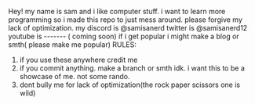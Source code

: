 Hey! my name is sam and i like computer stuff. i want to learn more programming so i made this repo to just mess around. please forgive my lack of optimization.
my discord is @samisanerd
twitter is @samisanerd12
youtube is ------- ( coming soon)
if i get popular i might make a blog or smth( please make me popular)
RULES:
1. if you use these anywhere credit me
2. if you commit anything. make a branch or smth idk. i want this to be a showcase of me. not some rando.
3. dont bully me for lack of optimization(the rock paper scissors one is wild)
